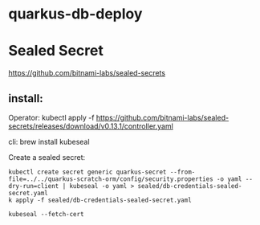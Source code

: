 # quarkus-db-deploy


# Sealed Secret

https://github.com/bitnami-labs/sealed-secrets

## install:

Operator:
kubectl apply -f https://github.com/bitnami-labs/sealed-secrets/releases/download/v0.13.1/controller.yaml

cli:
brew install kubeseal 


Create a sealed secret:

```
kubectl create secret generic quarkus-secret --from-file=../../quarkus-scratch-orm/config/security.properties -o yaml --dry-run=client | kubeseal -o yaml > sealed/db-credentials-sealed-secret.yaml
k apply -f sealed/db-credentials-sealed-secret.yaml

kubeseal --fetch-cert
```
